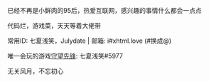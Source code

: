已经不再是小鲜肉的95后，热爱互联网，感兴趣的事情什么都会一点点

代码烂，游戏菜，天天等着大佬带

常用ID: 七夏浅笑，Julydate   |   邮箱: i#xhtml.love (#换成@)

唯一会玩的游戏[守望先锋]( https://ow.blizzard.cn/home): 七夏浅笑#5977

无关风月，不忘初心